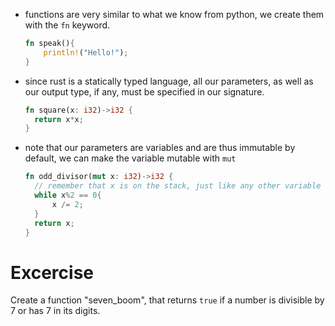 * functions are very similar to what we know from python, we create them with the `fn` keyword.
  ```rust
  fn speak(){
      println!("Hello!");
  }
  ```
* since rust is a statically typed language, all our parameters, as well as our output type, if any, must be specified in our signature.
  ```rust
  fn square(x: i32)->i32 {
    return x*x;
  }
  ```
* note that our parameters are variables and are thus immutable by default, we can make the variable mutable with `mut`
  ```rust
  fn odd_divisor(mut x: i32)->i32 {
    // remember that x is on the stack, just like any other variable
    while x%2 == 0{
        x /= 2;
    }
    return x;
  }
  ```

# Excercise
Create a function "seven_boom", that returns `true` if a number is divisible by 7 or has 7 in its digits.